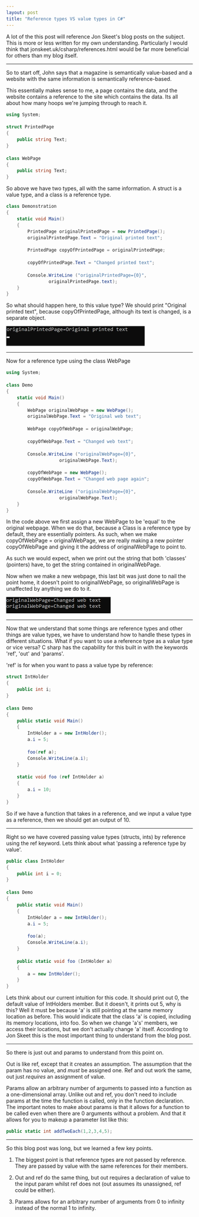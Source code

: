 ```yaml
---
layout: post
title: "Reference types VS value types in C#"
---
```


A lot of the this post will reference Jon Skeet's blog posts on the subject. This is more or less written for my own understanding. Particularly I would think that jonskeet.uk/csharp/references.html would be far more beneficial for others than my blog itself.

---

So to start off, John says that a magazine is semantically value-based and a website with the same information is semantically reference-based.

This essentially makes sense to me, a page contains the data, and the website contains a reference to the site which contains the data. Its all about how many hoops we're jumping through to reach it.

```cs
using System;

struct PrintedPage
{
	public string Text;
}

class WebPage
{
	public string Text;
}
```

So above we have two types, all with the same information. A struct is a value type, and a class is a reference type.

```cs
class Demonstration
{
	static void Main()
	{
		PrintedPage originalPrintedPage = new PrintedPage();
		originalPrintedPage.Text = "Original printed text";

		PrintedPage copyOfPrintedPage = originalPrintedPage;

		copyOfPrintedPage.Text = "Changed printed text";

		Console.WriteLine ("originalPrintedPage={0}",
				originalPrintedPage.text);
	}
}
```

So what should happen here, to this value type? We should print "Original printed text", because copyOfPrintedPage, although its text is changed, is a separate object.

![originalPrintedPage=Original printed text](/assets/2019-02-20-ref-value-types-post/valueTypePrintOut.jpg)

---

Now for a reference type using the class WebPage

```cs
using System;

class Demo
{
	static void Main()
	{
		WebPage originalWebPage = new WebPage();
		originalWebPage.Text = "Original web text";

		WebPage copyOfWebPage = originalWebPage;

		copyOfWebPage.Text = "Changed web text";

		Console.WriteLine ("originalWebPage={0}",
					originalWebPage.Text);

		copyOfWebPage = new WebPage();
		copyOfWebPage.Text = "Changed web page again";

		Console.WriteLine ("originalWebPage={0}",
					originalWebPage.Text);
	}
}
```

In the code above we first assign a new WebPage to be 'equal' to the original webpage. When we do that, because a Class is a reference type by default, they are essentially pointers. As such, when we make copyOfWebPage = originalWebPage, we are really making a new pointer copyOfWebPage and giving it the address of originalWebPage to point to.

As such we would expect, when we print out the string that both 'classes' (pointers) have, to get the string contained in originalWebPage.

Now when we make a new webpage, this last bit was just done to nail the point home, it doesn't point to originalWebPage, so originalWebPage is unaffected by anything we do to it.


![originalWebPage=Original printed text](/assets/2019-02-20-ref-value-types-post/ref_types_output.jpg)

---

Now that we understand that some things are reference types and other things are value types, we have to understand how to handle these types in different situations. What if you want to use a reference type as a value type or vice versa? C sharp has the capability for this built in with the keywords 'ref', 'out' and 'params'.

'ref' is for when you want to pass a value type by reference:

```cs
struct IntHolder
{
	public int i;
}

class Demo
{
	public static void Main()
	{
		IntHolder a = new IntHolder();
		a.i = 5;

		foo(ref a);
		Console.WriteLine(a.i);
	}

	static void foo (ref IntHolder a)
	{
		a.i = 10;
	}
}
```

So if we have a function that takes in a reference, and we input a value type as a reference, then we should get an output of 10.

---

Right so we have covered passing value types (structs, ints) by reference using the ref keyword. Lets think about what 'passing a reference type by value'.

```cs
public class IntHolder
{
	public int i = 0;
}

class Demo
{
	public static void Main()
	{
		IntHolder a = new IntHolder();
		a.i = 5;

		foo(a);
		Console.WriteLine(a.i);
	}

	public static void foo (IntHolder a)
	{
		a = new IntHolder();
	}
}
```

Lets think about our current intuition for this code. It should print out 0, the default value of IntHolders member. But it doesn't, it prints out 5, why is this? Well it must be because 'a' is still pointing at the same memory location as before. This would indicate that the class 'a' is copied, including its memory locations, into foo. So when we change 'a's' members, we access their locations, but we don't actually change 'a' itself. According to Jon Skeet this is the most important thing to understand from the blog post.

---

So there is just out and params to understand from this point on.

Out is like ref, except that it creates an assumption. The assumption that the param has no value, and *must* be assigned one. Ref and out work the same, out just *requires* an assignment of value.

Params allow an arbitrary number of arguments to passed into a function as a one-dimensional array. Unlike out and ref, you don't need to include params at the time the function is called, only in the function declaration. The important notes to make about params is that it allows for a function to be called even when there are 0 arguments without a problem. And that it allows for you to makeup a parameter list like this:

```cs
public static int addTwoEach(1,2,3,4,5);
```

---

So this blog post was long, but we learned a few key points.

1. The biggest point is that reference types are not passed by reference. They are passed by value with the same references for their members.

2. Out and ref do the same thing, but out requires a declaration of value to the input param whilst ref does not (out assumes its unassigned, ref could be either).

3. Params allows for an arbitrary number of arguments from 0 to infinity instead of the normal 1 to infinity.
